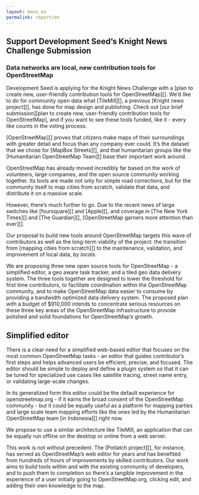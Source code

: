 ```yaml
---
layout: main_en
permalink: report/en
---
```

Support Development Seed’s Knight News Challenge Submission
-----------------------------------------------------------

### Data networks are local, new contribution tools for OpenStreetMap

Development Seed is applying for the Knight News Challenge with a [plan
to create new, user-friendly contribution tools for OpenStreetMap][].
We’d like to do for community open data what [TileMill][], a previous
[Knight news project][], has done for map design and publishing. Check
out [our brief submission][plan to create new, user-friendly
contribution tools for OpenStreetMap], and if you want to see these
tools funded, like it - every like counts in the voting process.

[OpenStreetMap][] proves that citizens make maps of their surroundings
with greater detail and focus than any company ever could. It’s the
dataset that we chose for [MapBox Streets][], and that humanitarian
groups like the [Humanitarian OpenStreetMap Team][] base their important
work around.

OpenStreetMap has already moved incredibly far based on the work of
volunteers, large companies, and the open source community working
together. Its tools are made not only for simple road corrections, but
for the community itself to map cities from scratch, validate that data,
and distribute it on a massive scale.

However, there’s much further to go. Due to the recent news of large
switches like [foursquare][] and [Apple][], and coverage in [The New
York Times][] and [The Guardian][], [OpenStreetMap garners more
attention than ever][].

Our proposal to build new tools around OpenStreetMap targets this wave
of contributors as well as the long-term viability of the project: the
transition from [mapping cities from scratch][] to the maintenance,
validation, and improvement of local data, *by locals*.

We are proposing three new open source tools for OpenStreetMap - a
simplified editor, a geo aware task tracker, and a tiled geo data
delivery system. The three tools together are designed to lower the
threshold for first time contributors, to facilitate coordination within
the OpenStreetMap community, and to make OpenStreetMap data easier to
consume by providing a bandwidth optimized data delivery system. The
proposed plan with a budget of \$910,000 intends to concentrate serious
resources on these three key areas of the OpenStreetMap infrastructure
to provide polished and solid foundations for OpenStreetMap’s growth.

</section> <section id="simplified">

Simplified editor
-----------------

There is a clear need for a simplified web-based editor that focuses on
the most common OpenStreetMap tasks - an editor that guides
contributor’s first steps and helps advanced users be efficient,
precise, and focused. The editor should be simple to deploy and define a
plugin system so that it can be tuned for specialized use cases like
satellite tracing, street name entry, or validating large-scale changes.

In its generalized form this editor could be the default experience for
openstreetmap.org - if it earns the broad consent of the OpenStreetMap
community - but it could be equally useful as a platform for mapping
parties and large scale team mapping efforts like the ones led by the
Humanitarian OpenStreetMap team [in Indonesia][] right now.

We propose to use a similar architecture like TileMill, an application
that can be equally run offline on the desktop or online from a web
server.

This work is not without precedent. The [Potlatch project][], for
instance, has served as OpenStreetMap’s web editor for years and has
benefited from hundreds of hours of improvements by skilled
contributors. Our work aims to build tools within and with the existing
community of developers, and to push them to completion so there’s a
tangible improvement in the experience of a user initially going to
OpenStreetMap.org, clicking edit, and adding their own knowledge to the
map.